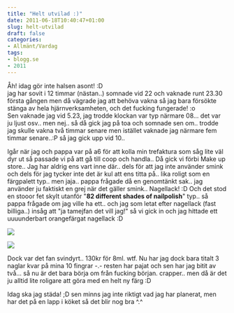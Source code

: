 ```yaml
---
title: "Helt utvilad :)"
date: 2011-06-18T10:40:47+01:00
slug: helt-utvilad
draft: false
categories:
- Allmänt/Vardag
tags:
- blogg.se
- 2011
---
```

Åh! idag gör inte halsen asont! :D  
jag har sovit i 12 timmar (nästan..) somnade vid 22 och vaknade runt 23.30 första gången men då vägrade jag att behöva vakna så jag bara försökte stänga av hela hjärnverksamheten, och det fucking fungerade! :o  
Sen vaknade jag vid 5.23, jag trodde klockan var typ närmare 08... det var ju ljust osv.. men nej.. så då gick jag på toa och somnade sen om.. trodde jag skulle vakna två timmar senare men istället vaknade jag närmare fem timmar senare..:P så jag gick upp vid 10..  
  
Igår när jag och pappa var på a6 för att kolla min trefaktura som såg lite väl dyr ut så passade vi på att gå till coop och handla.. Då gick vi förbi Make up store.. Jag har aldrig ens vart inne där.. dels för att jag inte använder smink och dels för jag tycker inte det är kul att ens titta på.. lika roligt som en färgpalett typ.. men jaja.. pappa frågade då en genomtänkt sak.. jag använder ju faktiskt en grej när det gäller smink.. Nagellack! :D Och det stod en stooor fet skylt utanför "**82 different shades of nailpolish**" typ.. så pappa frågade om jag ville ha ett.. och jag som letat efter nagellack (fast billiga..) insåg att "ja tamejfan det vill jag!" så vi gick in och jag hittade ett uuuunderbart orangefärgat nagellack :D  
  
![](/assets/images/blogg.se/wp_000744_153349238.jpg)  
  
  
![](https://cdn3.cdnme.se/cdn/9-1/701517/images/2011/wp_000745_153349276.jpg)  
  
Dock var det fan svindyrt.. 130kr för 8ml. wtf. Nu har jag dock bara titalt 3 naglar kvar på mina 10 fingrar -.- resten har pajat och sen har jag bitit av två... så nu är det bara börja om från fucking början. crapper.. men då är det ju alltid lite roligare att göra med en helt ny färg :D  
  
Idag ska jag städa! ;D sen minns jag inte riktigt vad jag har planerat, men har det på en lapp i köket så det blir nog bra ^.^